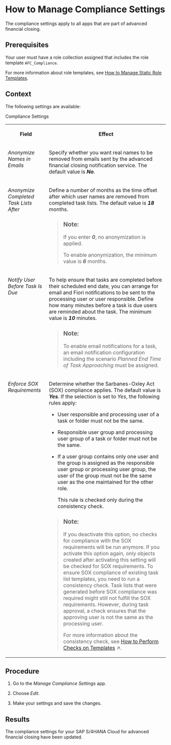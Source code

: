 <!-- loio835ce12f7d4f4e8cab5df36537aea3c1 -->

# How to Manage Compliance Settings

The compliance settings apply to all apps that are part of advanced financial closing.



<a name="loio835ce12f7d4f4e8cab5df36537aea3c1__prereq_bxw_m3y_rjb"/>

## Prerequisites

Your user must have a role collection assigned that includes the role template `AFC_Compliance`.

For more information about role templates, see [How to Manage Static Role Templates](../User-Management/how-to-manage-static-role-templates-0cca34d.md).



## Context

The following settings are available:

<a name="loio835ce12f7d4f4e8cab5df36537aea3c1__d17e2741"/>Compliance Settings


<table>
<tr>
<th valign="top">

Field



</th>
<th valign="top">

Effect



</th>
</tr>
<tr>
<td valign="top">

*Anonymize Names in Emails*



</td>
<td valign="top">

Specify whether you want real names to be removed from emails sent by the advanced financial closing notification service. The default value is ***No***.



</td>
</tr>
<tr>
<td valign="top">

*Anonymize Completed Task Lists After*



</td>
<td valign="top">

Define a number of months as the time offset after which user names are removed from completed task lists. The default value is ***18*** months.

> ### Note:  
> If you enter ***0***, no anonymization is applied.
> 
> To enable anonymization, the minimum value is ***6*** months.



</td>
</tr>
<tr>
<td valign="top">

*Notify User Before Task Is Due*



</td>
<td valign="top">

To help ensure that tasks are completed before their scheduled end date, you can arrange for email and Fiori notifications to be sent to the processing user or user responsible. Define how many minutes before a task is due users are reminded about the task. The minimum value is ***10*** minutes.

> ### Note:  
> To enable email notifications for a task, an email notification configuration including the scenario *Planned End Time of Task Approaching* must be assigned.



</td>
</tr>
<tr>
<td valign="top">

*Enforce SOX Requirements*



</td>
<td valign="top">

Determine whether the Sarbanes-Oxley Act \(SOX\) compliance applies. The default value is ***Yes***. If the selection is set to *Yes*, the following rules apply:

-   User responsible and processing user of a task or folder must not be the same.

-   Responsible user group and processing user group of a task or folder must not be the same.

-   If a user group contains only one user and the group is assigned as the responsible user group or processing user group, the user of the group must not be the same user as the one maintained for the other role.

    This rule is checked only during the consistency check.


> ### Note:  
> If you deactivate this option, no checks for compliance with the SOX requirements will be run anymore. If you activate this option again, only objects created after activating this setting will be checked for SOX requirements. To ensure SOX compliance of existing task list templates, you need to run a consistency check. Task lists that were generated before SOX compliance was required might still not fulfill the SOX requirements. However, during task approval, a check ensures that the approving user is not the same as the processing user.
> 
> For more information about the consistency check, see [How to Perform Checks on Templates](https://help.sap.com/viewer/b3f5b9cf1ab7498fad5b6f297013d65a/SHIP/en-US/bd90b43614b841f48796e068fb1fcb6c.html "Check whether your templates fulfill all requirements.") :arrow_upper_right:.



</td>
</tr>
</table>



## Procedure

1.  Go to the *Manage Compliance Settings* app.

2.  Choose *Edit*.

3.  Make your settings and save the changes.




<a name="loio835ce12f7d4f4e8cab5df36537aea3c1__result_ofp_5nt_3mb"/>

## Results

The compliance settings for your SAP S/4HANA Cloud for advanced financial closing have been updated.

